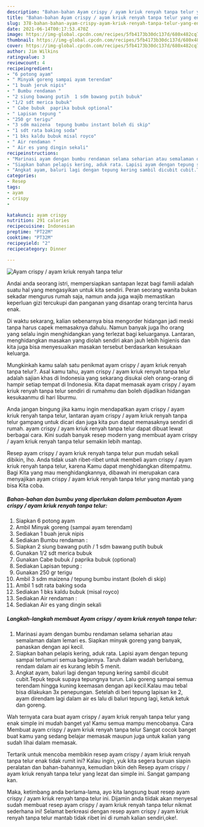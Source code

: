 ```yaml
---
description: "Bahan-bahan Ayam crispy / ayam kriuk renyah tanpa telur yang enak Untuk Jualan"
title: "Bahan-bahan Ayam crispy / ayam kriuk renyah tanpa telur yang enak Untuk Jualan"
slug: 378-bahan-bahan-ayam-crispy-ayam-kriuk-renyah-tanpa-telur-yang-enak-untuk-jualan
date: 2021-06-14T00:17:53.470Z
image: https://img-global.cpcdn.com/recipes/5fb4173b30dc137d/680x482cq70/ayam-crispy-ayam-kriuk-renyah-tanpa-telur-foto-resep-utama.jpg
thumbnail: https://img-global.cpcdn.com/recipes/5fb4173b30dc137d/680x482cq70/ayam-crispy-ayam-kriuk-renyah-tanpa-telur-foto-resep-utama.jpg
cover: https://img-global.cpcdn.com/recipes/5fb4173b30dc137d/680x482cq70/ayam-crispy-ayam-kriuk-renyah-tanpa-telur-foto-resep-utama.jpg
author: Jim Wilkins
ratingvalue: 3
reviewcount: 4
recipeingredient:
- "6 potong ayam"
- " Minyak goreng sampai ayam terendam"
- "1 buah jeruk nipis"
- " Bumbu rendaman "
- "2 siung bawang putih  1 sdm bawang putih bubuk"
- "1/2 sdt merica bubuk"
- " Cabe bubuk  paprika bubuk optional"
- " Lapisan tepung "
- "250 gr terigu"
- "3 sdm maizena  tepung bumbu instant boleh di skip"
- "1 sdt rata baking soda"
- "1 bks kaldu bubuk misal royco"
- " Air rendaman "
- " Air es yang dingin sekali"
recipeinstructions:
- "Marinasi ayam dengan bumbu rendaman selama seharian atau semalaman dalam lemari es. Siapkan minyak goreng yang banyak, panaskan dengan api kecil."
- "Siapkan bahan pelapis kering, aduk rata. Lapisi ayam dengan tepung sampai terlumuri semua bagiannya. Taruh dalam wadah berlubang, rendam dalam air es kurang lebih 5 menit."
- "Angkat ayam, baluri lagi dengan tepung kering sambil dicubit cubit.Tepuk tepuk supaya tepungnya turun. Lalu goreng sampai semua terendam hingga kuning keemasan dengan api kecil.Kalau mau tebal bisa dilakukan 3x penepungan. Setelah di beri tepung lapisan ke 2, ayam direndam lagi dalam air es lalu di baluri tepung lagi, ketuk ketuk dan goreng."
categories:
- Resep
tags:
- ayam
- crispy
- 

katakunci: ayam crispy  
nutrition: 291 calories
recipecuisine: Indonesian
preptime: "PT22M"
cooktime: "PT32M"
recipeyield: "2"
recipecategory: Dinner

---
```



![Ayam crispy / ayam kriuk renyah tanpa telur](https://img-global.cpcdn.com/recipes/5fb4173b30dc137d/680x482cq70/ayam-crispy-ayam-kriuk-renyah-tanpa-telur-foto-resep-utama.jpg)

Andai anda seorang istri, mempersiapkan santapan lezat bagi famili adalah suatu hal yang mengasyikan untuk kita sendiri. Peran seorang  wanita bukan sekadar mengurus rumah saja, namun anda juga wajib memastikan keperluan gizi tercukupi dan panganan yang disantap orang tercinta harus enak.

Di waktu  sekarang, kalian sebenarnya bisa mengorder hidangan jadi meski tanpa harus capek memasaknya dahulu. Namun banyak juga lho orang yang selalu ingin menghidangkan yang terlezat bagi keluarganya. Lantaran, menghidangkan masakan yang diolah sendiri akan jauh lebih higienis dan kita juga bisa menyesuaikan masakan tersebut berdasarkan kesukaan keluarga. 



Mungkinkah kamu salah satu penikmat ayam crispy / ayam kriuk renyah tanpa telur?. Asal kamu tahu, ayam crispy / ayam kriuk renyah tanpa telur adalah sajian khas di Indonesia yang sekarang disukai oleh orang-orang di hampir setiap tempat di Indonesia. Kita dapat memasak ayam crispy / ayam kriuk renyah tanpa telur sendiri di rumahmu dan boleh dijadikan hidangan kesukaanmu di hari liburmu.

Anda jangan bingung jika kamu ingin mendapatkan ayam crispy / ayam kriuk renyah tanpa telur, lantaran ayam crispy / ayam kriuk renyah tanpa telur gampang untuk dicari dan juga kita pun dapat memasaknya sendiri di rumah. ayam crispy / ayam kriuk renyah tanpa telur dapat dibuat lewat berbagai cara. Kini sudah banyak resep modern yang membuat ayam crispy / ayam kriuk renyah tanpa telur semakin lebih mantap.

Resep ayam crispy / ayam kriuk renyah tanpa telur pun mudah sekali dibikin, lho. Anda tidak usah ribet-ribet untuk membeli ayam crispy / ayam kriuk renyah tanpa telur, karena Kamu dapat menghidangkan ditempatmu. Bagi Kita yang mau menghidangkannya, dibawah ini merupakan cara menyajikan ayam crispy / ayam kriuk renyah tanpa telur yang mantab yang bisa Kita coba.

<!--inarticleads1-->

##### Bahan-bahan dan bumbu yang diperlukan dalam pembuatan Ayam crispy / ayam kriuk renyah tanpa telur:

1. Siapkan 6 potong ayam
1. Ambil  Minyak goreng (sampai ayam terendam)
1. Sediakan 1 buah jeruk nipis
1. Sediakan  Bumbu rendaman :
1. Siapkan 2 siung bawang putih / 1 sdm bawang putih bubuk
1. Gunakan 1/2 sdt merica bubuk
1. Gunakan  Cabe bubuk / paprika bubuk (optional)
1. Sediakan  Lapisan tepung :
1. Gunakan 250 gr terigu
1. Ambil 3 sdm maizena / tepung bumbu instant (boleh di skip)
1. Ambil 1 sdt rata baking soda
1. Sediakan 1 bks kaldu bubuk (misal royco)
1. Sediakan  Air rendaman :
1. Sediakan  Air es yang dingin sekali




<!--inarticleads2-->

##### Langkah-langkah membuat Ayam crispy / ayam kriuk renyah tanpa telur:

1. Marinasi ayam dengan bumbu rendaman selama seharian atau semalaman dalam lemari es. Siapkan minyak goreng yang banyak, panaskan dengan api kecil.
1. Siapkan bahan pelapis kering, aduk rata. Lapisi ayam dengan tepung sampai terlumuri semua bagiannya. Taruh dalam wadah berlubang, rendam dalam air es kurang lebih 5 menit.
1. Angkat ayam, baluri lagi dengan tepung kering sambil dicubit cubit.Tepuk tepuk supaya tepungnya turun. Lalu goreng sampai semua terendam hingga kuning keemasan dengan api kecil.Kalau mau tebal bisa dilakukan 3x penepungan. Setelah di beri tepung lapisan ke 2, ayam direndam lagi dalam air es lalu di baluri tepung lagi, ketuk ketuk dan goreng.




Wah ternyata cara buat ayam crispy / ayam kriuk renyah tanpa telur yang enak simple ini mudah banget ya! Kamu semua mampu mencobanya. Cara Membuat ayam crispy / ayam kriuk renyah tanpa telur Sangat cocok banget buat kamu yang sedang belajar memasak maupun juga untuk kalian yang sudah lihai dalam memasak.

Tertarik untuk mencoba membikin resep ayam crispy / ayam kriuk renyah tanpa telur enak tidak rumit ini? Kalau ingin, yuk kita segera buruan siapin peralatan dan bahan-bahannya, kemudian bikin deh Resep ayam crispy / ayam kriuk renyah tanpa telur yang lezat dan simple ini. Sangat gampang kan. 

Maka, ketimbang anda berlama-lama, ayo kita langsung buat resep ayam crispy / ayam kriuk renyah tanpa telur ini. Dijamin anda tiidak akan menyesal sudah membuat resep ayam crispy / ayam kriuk renyah tanpa telur nikmat sederhana ini! Selamat berkreasi dengan resep ayam crispy / ayam kriuk renyah tanpa telur mantab tidak ribet ini di rumah kalian sendiri,oke!.

